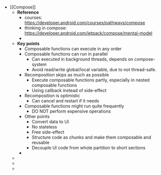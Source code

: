 - [[Compose]]
	- **Reference**
		- courses: https://developer.android.com/courses/pathways/compose
		- thinking in compose: https://developer.android.com/jetpack/compose/mental-model
		-
	- **Key points**
		- Composable functions can execute in any order
		- Composable functions can run in parallel
			- Can executed in background threads, depends on compose-system
			- Avoid read/write global/local variable, due to not thread-safe.
		- Recomposition skips as much as possible
			- Execute composable functions partly, especially in nested composable functions
			- Using callback instead of side-effect
		- Recomposition is optimistic
			- Can cancel and restart if it needs
		- Composable functions might run quite frequently
			- DO NOT perform expensive operations
		- Other points
			- Convert data to UI
			- No stateless
			- Free side-effect
			- Structure code as chunks and make them composable and reusable
			- Decouple UI code from whole partition to short sections
		-
	-
	-
	-